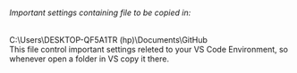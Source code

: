 ###### Important settings containing file to be copied in:
C:\Users\DESKTOP-QF5A1TR (hp)\Documents\GitHub
<br>
This file control important settings releted to your VS Code Environment, so whenever open a folder in VS copy it there.